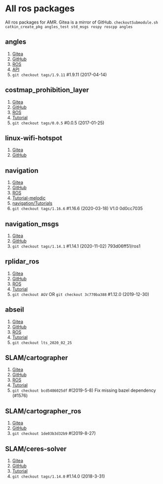 # All ros packages
All ros packages for AMR. Gitea is a mirror of GitHub.
`checkoutSubmodule.sh`
`catkin_create_pkg angles_test std_msgs rospy roscpp angles`

## angles
1. [Gitea](http://192.168.3.82:3000/ROS1/angles.git)
2. [GitHub](https://github.com/ros/angles)
3. [ROS](https://wiki.ros.org/angles)
4. [API](https://docs.ros.org/en/api/angles/html/)
5. `git checkout tags/1.9.11`	#1.9.11 (2017-04-14)

## costmap_prohibition_layer
1. [Gitea](http://192.168.3.82:3000/ROS1/costmap_prohibition_layer.git)
2. [GitHub](https://github.com/rst-tu-dortmund/costmap_prohibition_layer)
3. [ROS](http://wiki.ros.org/costmap_prohibition_layer)
4. [Tutorial](http://wiki.ros.org/costmap_2d/Tutorials/Configuring%20Layered%20Costmaps)
5. `git checkout tags/0.0.5`		#0.0.5 (2017-01-25)

## linux-wifi-hotspot
1. [Gitea](http://192.168.3.82:3000/ROS1/linux-wifi-hotspot.git)
2. [GitHub](https://github.com/lakinduakash/linux-wifi-hotspot)

## navigation
1. [Gitea](http://192.168.3.82:3000/ROS1/navigation.git)
2. [GitHub](https://github.com/ros-planning/navigation)
3. [ROS](http://wiki.ros.org/navigation)
4. [Tutorial-melodic](http://wiki.ros.org/navigation_tutorials)
5. [navigation/Tutorials](http://wiki.ros.org/navigation/Tutorials)
6. `git checkout tags/1.16.6`	#1.16.6 (2020-03-18) V1.0 0d0cc7035

## navigation_msgs
1. [Gitea](http://192.168.3.82/ROS1/navigation_msgs)
2. [GitHub](http://github.com/ros-planning/navigation_msgs)
3. `git checkout tags/1.14.1`	#1.14.1 (2020-11-02) 793d06ff51/ros1

## rplidar_ros
1. [Gitea](http://192.168.3.82:3000/ROS1/rplidar_ros.git)
2. [GitHub](https://github.com/Slamtec/rplidar_ros)
3. [ROS](http://wiki.ros.org/rplidar)
4. [Tutorial](https://github.com/robopeak/rplidar_ros/wiki)
5. `git checkout AGV` OR `git checkout 3c770ba388`	#1.12.0 (2019-12-30)

## abseil
1. [Gitea]()
2. [GitHub](https://github.com/abseil/abseil-cpp.git)
3. [ROS](http://wiki.ros.org/abseil_cpp)
4. [Tutorial](https://abseil.io/docs/cpp/quickstart)
5. `git checkout lts_2020_02_25`

## SLAM/cartographer
1. [Gitea](http://192.168.3.82:3000/ROS1/cartographer.git)
2. [GitHub](https://github.com/googlecartographer/cartographer)
3. [ROS](http://wiki.ros.org/cartographer)
4. [Tutorial](https://google-cartographer-ros.readthedocs.io/en/latest/)
5. `git checkout bcd5486025df`	#(2019-5-8) Fix missing bazel dependency (#1576)

## SLAM/cartographer_ros
1. [Gitea](http://192.168.3.82:3000/ROS1/cartographer_ros.git)
2. [GitHub](https://github.com/cartographer-project/cartographer_ros)
3. `git checkout 1de03b3d32b9`	#(2019-8-27)

## SLAM/ceres-solver
1. [Gitea](http://192.168.3.82:3000/ROS1/ceres-solver.git)
2. [GitHub](https://github.com/ceres-solver/ceres-solver)
3. [Tutorial](http://ceres-solver.org/tutorial.html)
4. `git checkout tags/1.14.0`	#1.14.0 (2018-3-31)
